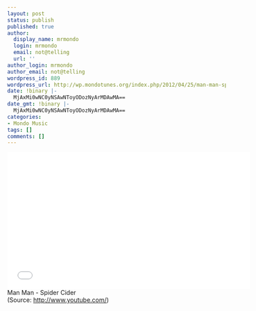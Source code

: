 ```yaml
---
layout: post
status: publish
published: true
author:
  display_name: mrmondo
  login: mrmondo
  email: not@telling
  url: ''
author_login: mrmondo
author_email: not@telling
wordpress_id: 889
wordpress_url: http://wp.mondotunes.org/index.php/2012/04/25/man-man-spider-cider/
date: !binary |-
  MjAxMi0wNC0yNSAwNToyODozNyArMDAwMA==
date_gmt: !binary |-
  MjAxMi0wNC0yNSAwNToyODozNyArMDAwMA==
categories:
- Mondo Music
tags: []
comments: []
---
```

<iframe width="560" height="315" src="//www.youtube.com/embed/aLaVZNLgYvE" frameborder="0"> </iframe>
Man Man - Spider Cider
<div class="attribution">(<span>Source:</span> <a href="http://www.youtube.com/">http://www.youtube.com/</a>)</div>
